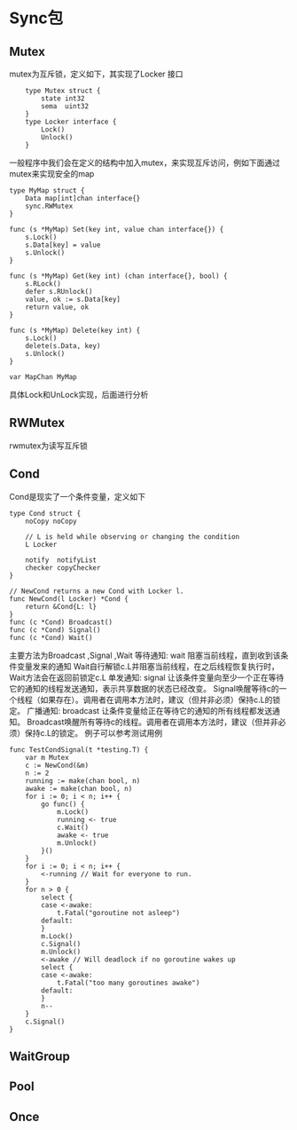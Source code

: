 # Sync包
## Mutex
mutex为互斥锁，定义如下，其实现了Locker 接口
```
	type Mutex struct {
		state int32
		sema  uint32
	}
	type Locker interface {
		Lock()
		Unlock()
	}
```
一般程序中我们会在定义的结构中加入mutex，来实现互斥访问，例如下面通过mutex来实现安全的map
```
type MyMap struct {
	Data map[int]chan interface{}
	sync.RWMutex
}

func (s *MyMap) Set(key int, value chan interface{}) {
	s.Lock()
	s.Data[key] = value
	s.Unlock()
}

func (s *MyMap) Get(key int) (chan interface{}, bool) {
	s.RLock()
	defer s.RUnlock()
	value, ok := s.Data[key]
	return value, ok
}

func (s *MyMap) Delete(key int) {
	s.Lock()
	delete(s.Data, key)
	s.Unlock()
}

var MapChan MyMap
```
具体Lock和UnLock实现，后面进行分析
## RWMutex
rwmutex为读写互斥锁
## Cond
Cond是现实了一个条件变量，定义如下
```
type Cond struct {
	noCopy noCopy

	// L is held while observing or changing the condition
	L Locker

	notify  notifyList
	checker copyChecker
}

// NewCond returns a new Cond with Locker l.
func NewCond(l Locker) *Cond {
	return &Cond{L: l}
}
func (c *Cond) Broadcast()
func (c *Cond) Signal()
func (c *Cond) Wait()

```
主要方法为Broadcast ,Signal ,Wait
等待通知: wait 
阻塞当前线程，直到收到该条件变量发来的通知
Wait自行解锁c.L并阻塞当前线程，在之后线程恢复执行时，Wait方法会在返回前锁定c.L
单发通知: signal 
让该条件变量向至少一个正在等待它的通知的线程发送通知，表示共享数据的状态已经改变。
Signal唤醒等待c的一个线程（如果存在）。调用者在调用本方法时，建议（但并非必须）保持c.L的锁定。
广播通知: broadcast 
让条件变量给正在等待它的通知的所有线程都发送通知。
Broadcast唤醒所有等待c的线程。调用者在调用本方法时，建议（但并非必须）保持c.L的锁定。
例子可以参考测试用例 

```
func TestCondSignal(t *testing.T) {
	var m Mutex
	c := NewCond(&m)
	n := 2
	running := make(chan bool, n)
	awake := make(chan bool, n)
	for i := 0; i < n; i++ {
		go func() {
			m.Lock()
			running <- true
			c.Wait()
			awake <- true
			m.Unlock()
		}()
	}
	for i := 0; i < n; i++ {
		<-running // Wait for everyone to run.
	}
	for n > 0 {
		select {
		case <-awake:
			t.Fatal("goroutine not asleep")
		default:
		}
		m.Lock()
		c.Signal()
		m.Unlock()
		<-awake // Will deadlock if no goroutine wakes up
		select {
		case <-awake:
			t.Fatal("too many goroutines awake")
		default:
		}
		n--
	}
	c.Signal()
}

```

## WaitGroup
## Pool
## Once